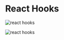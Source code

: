 # React Hooks

![react hooks](https://i.imgur.com/wFB6ccX.png)

![react hooks](https://i.imgur.com/kAF2MdI.png)
